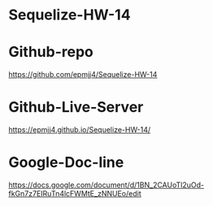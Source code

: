 # Sequelize-HW-14

# Github-repo

https://github.com/epmjj4/Sequelize-HW-14

# Github-Live-Server

https://epmjj4.github.io/Sequelize-HW-14/

# Google-Doc-line

https://docs.google.com/document/d/1BN_2CAUoTl2uOd-fkGn7z7EIRuTn4lcFWMtE_zNNUEo/edit
